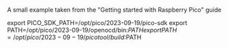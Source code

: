A small example taken from the "Getting started with Raspberry Pico" guide


export PICO_SDK_PATH=/opt/pico/2023-09-19/pico-sdk
export PATH=/opt/pico/2023-09-19/openocd/bin:$PATH
export PATH=/opt/pico/2023-09-19/picotool/build:$PATH
